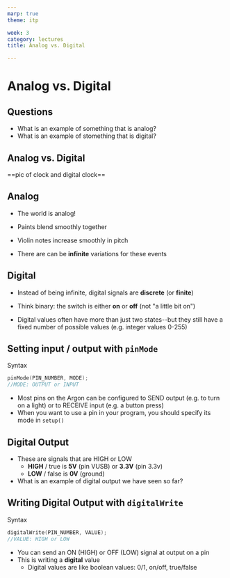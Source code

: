 ```yaml
---
marp: true
theme: itp

week: 3
category: lectures
title: Analog vs. Digital

---
```


<!-- headingDivider: 2 -->

# Analog vs. Digital

## Questions

- What is an example of something that is analog?
- What is an example of stomething that is digital?

## Analog vs. Digital

==pic of clock and digital clock==

## Analog

- The world is analog!

- Paints blend smoothly together

- Violin notes increase smoothly in pitch

- There are can be **infinite** variations for these events


## Digital

- Instead of being infinite, digital signals are **discrete** (or **finite**)

- Think binary: the switch is either **on** or **off** (not "a little bit on")

- Digital values often have more than just two states--but they still have a fixed number of possible values (e.g. integer values 0-255)


## Setting input / output with `pinMode` 

Syntax

```c++
pinMode(PIN_NUMBER, MODE);
//MODE: OUTPUT or INPUT
```

- Most pins on the Argon can be configured to SEND output (e.g. to turn on a light) or to RECEIVE input (e.g. a button press)
- When you want to use a pin in your program, you should specify its mode in `setup()`

## Digital Output

- These are signals that are HIGH or LOW
  - **HIGH** / true is **5V** (pin VUSB) or **3.3V** (pin 3.3v)
  - **LOW** / false is **0V** (ground)
- What is an example of digital output we have seen so far?

<!-- LED -->

## Writing Digital Output with `digitalWrite` 

Syntax

```c++
digitalWrite(PIN_NUMBER, VALUE);
//VALUE: HIGH or LOW
```

- You can send an ON (HIGH) or OFF (LOW) signal at output on a pin
- This is writing a **digital** value
  - Digital values are like boolean values: 0/1, on/off, true/false
